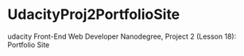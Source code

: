 # UdacityProj2PortfolioSite
udacity Front-End Web Developer Nanodegree, Project 2 (Lesson 18): Portfolio Site

